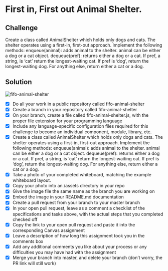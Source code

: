 # First in, First out Animal Shelter.

## Challenge

Create a class called AnimalShelter which holds only dogs and cats. The shelter operates using a first-in, first-out approach.  Implement the following methods:
enqueue(animal): adds animal to the shelter. animal can be either a dog or a cat object.
dequeue(pref): returns either a dog or a cat. If pref, a string, is ‘cat’ return the longest-waiting cat. If pref is ‘dog’, return the longest-waiting dog. For anything else, return either a cat or a dog.

## Solution
![fifo-animal-shelter](https://user-images.githubusercontent.com/25094584/39534310-2e8bdb6a-4de6-11e8-993e-9d7e7c6a88bf.jpg)


- [x] Do all your work in a public repository called fifo-animal-shelter
- [x] Create a branch in your repository called fifo-animal-shelter
- [x] On your branch, create a file called fifo-animal-shelter.js, with the proper file extension for your programming language
- [x] Include any language-specific configuration files required for this challenge to become an individual component, module, library, etc.
- [x] Create a class called AnimalShelter which holds only dogs and cats. The shelter operates using a first-in, first-out approach.  Implement the following methods:
enqueue(animal): adds animal to the shelter. animal can be either a dog or a cat object.
dequeue(pref): returns either a dog or a cat. If pref, a string, is ‘cat’ return the longest-waiting cat. If pref is ‘dog’, return the longest-waiting dog. For anything else, return either a cat or a dog.
- [x] Take a photo of your completed whiteboard, matching the example whiteboard layout.
- [x] Copy your photo into an /assets directory in your repo
- [x] Give the image file the same name as the branch you are working on
- [x] Embed the image in your README.md documentation
- [x] Create a pull request from your branch to your master branch
- [x] In your open pull request, leave as a comment a checklist of the specifications and tasks above, with the actual steps that you completed checked off
- [x] Copy the link to your open pull request and paste it into the corresponding Canvas assignment
- [x] Leave a description of how long this assignment took you in the comments box
- [x] Add any additional comments you like about your process or any difficulties you may have had with the assignment
- [x] Merge your branch into master, and delete your branch (don’t worry, the PR link will still work)
